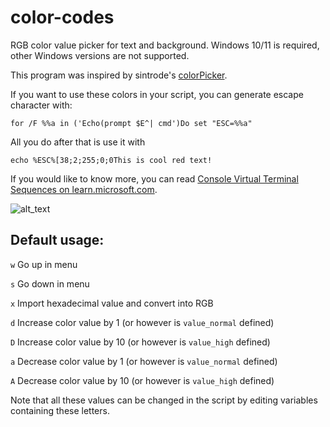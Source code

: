 # color-codes

RGB color value picker for text and background.
Windows 10/11 is required, other Windows versions are not supported.

This program was inspired by sintrode's [colorPicker](https://github.com/sintrode/colorPicker).

If you want to use these colors in your script, you can generate escape character with:
```
for /F %%a in ('Echo(prompt $E^| cmd')Do set "ESC=%%a"
```
All you do after that is use it with
```
echo %ESC%[38;2;255;0;0This is cool red text!
```

If you would like to know more, you can read [Console Virtual Terminal Sequences on learn.microsoft.com](https://learn.microsoft.com/en-us/windows/console/console-virtual-terminal-sequences).

![alt_text](https://media.discordapp.net/attachments/869861284621979681/1138185700559306803/Screenshot_5.png?width=891&height=463)

## Default usage:

`w` Go up in menu

`s` Go down in menu

`x` Import hexadecimal value and convert into RGB

`d` Increase color value by 1 (or however is `value_normal` defined)

`D` Increase color value by 10 (or however is `value_high` defined)

`a` Decrease color value by 1 (or however is `value_normal` defined)

`A` Decrease color value by 10 (or however is `value_high` defined)

Note that all these values can be changed in the script by editing variables containing these letters.
